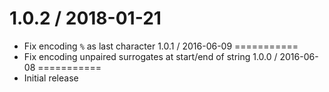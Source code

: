 1.0.2 / 2018-01-21
===========
  * Fix encoding `%` as last character
1.0.1 / 2016-06-09
===========
  * Fix encoding unpaired surrogates at start/end of string
1.0.0 / 2016-06-08
===========
  * Initial release
